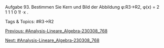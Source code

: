 Aufgabe 93. Bestimmen Sie Kern und Bild der Abbildung
φ:R3→R2, φ(x) = 
2 1 1
1 0 1!
·x .

   Tags & Topics:
   #R3→R2

[Previous: #Analysis-Lineare_Algebra-230308_768](Analysis-Lineare_Algebra-230308_768.md)

[Next: #Analysis-Lineare_Algebra-230308_768](Analysis-Lineare_Algebra-230308_768.md)
